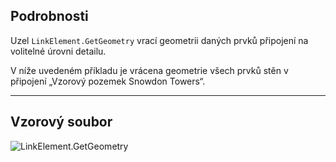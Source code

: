 ## Podrobnosti
Uzel `LinkElement.GetGeometry` vrací geometrii daných prvků připojení na volitelné úrovni detailu.

V níže uvedeném příkladu je vrácena geometrie všech prvků stěn v připojení „Vzorový pozemek Snowdon Towers“.

___
## Vzorový soubor

![LinkElement.GetGeometry](./Revit.Elements.LinkElement.GetGeometry_img.jpg)
